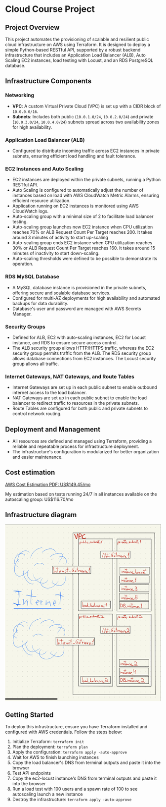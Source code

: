 # Cloud Course Project

## Project Overview
This project automates the provisioning of scalable and resilient public cloud infrastructure on AWS using Terraform. It is designed to deploy a simple Python-based RESTful API, supported by a robust backend infrastructure that includes an Application Load Balancer (ALB), Auto Scaling EC2 instances, load testing with Locust, and an RDS PostgreSQL database.

## Infrastructure Components

### Networking
- **VPC**: A custom Virtual Private Cloud (VPC) is set up with a CIDR block of `10.0.0.0/16`.
- **Subnets**: Includes both public (`10.0.1.0/24`, `10.0.2.0/24`) and private (`10.0.3.0/24`, `10.0.4.0/24`) subnets spread across two availability zones for high availability.

### Application Load Balancer (ALB)
- Configured to distribute incoming traffic across EC2 instances in private subnets, ensuring efficient load handling and fault tolerance.

### EC2 Instances and Auto Scaling
- EC2 instances are deployed within the private subnets, running a Python RESTful API.
- Auto Scaling is configured to automatically adjust the number of instances based on load with AWS CloudWatch Metric Alarms, ensuring efficient resource utilization.
- Application running on EC2 instances is monitored using AWS CloudWatch logs.
- Auto-scaling group with a minimal size of 2 to facilitate load balancer testing.
- Auto-scaling group launches new EC2 instance when CPU utilization reaches 70% or ALB Request Count Per Target reaches 200. It takes around 3 minutes of activity to start up-scaling
- Auto-scaling group ends EC2 instance when CPU utilization reaches 30% or ALB Request Count Per Target reaches 160. It takes around 15 minutes of inactivity to start down-scaling.
- Auto-scaling thresholds were defined to be possible to demonstrate its operation.

### RDS MySQL Database
- A MySQL database instance is provisioned in the private subnets, offering secure and scalable database services.
- Configured for multi-AZ deployments for high availability and automated backups for data durability.
- Database's user and password are managed with AWS Secrets Manager.

### Security Groups
- Defined for ALB, EC2 with auto-scaling instances, EC2 for Locust instance, and RDS to ensure secure access control. 
- The ALB security group allows HTTP/HTTPS traffic, whereas the EC2 security group permits traffic from the ALB. The RDS security group allows database connections from EC2 instances. The Locust security group allows all traffic.

### Internet Gateways, NAT Gateways, and Route Tables
- Internet Gateways are set up in each public subnet to enable outbound internet access to the load balancer.
- NAT Gateways are set up in each public subnet to enable the load balancer to redirect traffic to resources in the private subnets.
- Route Tables are configured for both public and private subnets to control network routing.

## Deployment and Management
- All resources are defined and managed using Terraform, providing a reliable and repeatable process for infrastructure deployment.
- The infrastructure's configuration is modularized for better organization and easier maintenance.

## Cost estimation

[AWS Cost Estimation PDF: US$149.45/mo](My%20Estimate%20-%20Calculadora%20de%20Pre%C3%A7os%20da%20AWS.pdf)

My estimation based on tests running 24/7 in all instances available on the autoscaling group: US$116.70/mo

## Infrastructure diagram

![Infrastructure Diagram](infra_diagram.jpg)

## Getting Started
To deploy this infrastructure, ensure you have Terraform installed and configured with AWS credentials. Follow the steps below:

1. Initialize Terraform: `terraform init`
2. Plan the deployment: `terraform plan`
3. Apply the configuration: `terraform apply -auto-approve`
4. Wait for AWS to finish launching instances
5. Copy the load balancer's DNS from terminal outputs and paste it into the browser
6. Test API endpoints
7. Copy the ec2-locust instance's DNS from terminal outputs and paste it into the browser
8. Run a load test with 100 users and a spawn rate of 100 to see autoscaling launch a new instance
9. Destroy the infrastructure: `terraform apply -auto-approve`
